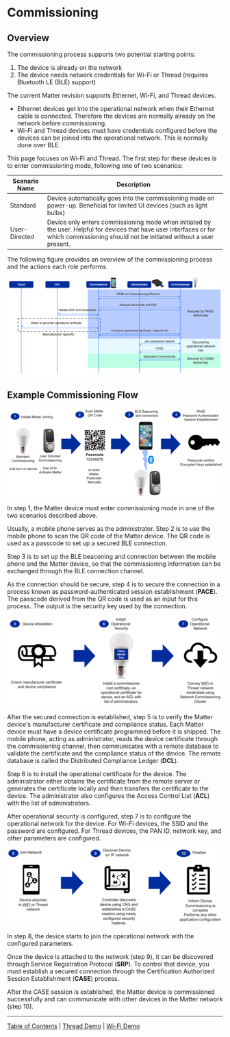 # Commissioning

## Overview

The commissioning process supports two potential starting points:

1. The device is already on the network
2. The device needs network credentials for Wi-Fi or Thread (requires Bluetooth LE (BLE) support)

The current Matter revision supports Ethernet, Wi-Fi, and Thread devices. 

- Ethernet devices get into the operational network when their Ethernet cable is connected. Therefore the devices are normally already on the network before commissioning.
- Wi-Fi and Thread devices must have credentials configured before the devices can be joined into the operational network. This is normally done over BLE. 

This page focuses on Wi-Fi and Thread. The first step for these devices is to enter commissioning mode, following one of two scenarios:  

| Scenario Name | Description |
| ------------------------- | ----------- |
| Standard | Device automatically goes into the commissioning mode on power-up. Beneficial for limited UI devices (such as light bulbs) |
| User-Directed | Device only enters commissioning mode when initiated by the user.  Helpful for devices that have user interfaces or for which commissioning should not be initiated without a user present. |

The following figure provides an overview of the commissioning process and the actions each role performs. 

![Commissioning Overview](./images/CommissioningOverview.png)

## Example Commissioning Flow

![Steps 1-4](./images/CommissioningSteps1-4.png)

In step 1, the Matter device must enter commissioning mode in one of the two scenarios
described above. 

Usually, a mobile phone serves as the administrator. Step 2 is to use the mobile phone to scan the QR code of the Matter device. The QR code is used as a passcode to set up a secured BLE connection.

Step 3 is to set up the BLE beaconing and connection between the mobile phone and the Matter device, so that the commissioning information can be exchanged through the BLE connection channel. 

As the connection should be secure, step 4 is to secure the connection in a process known as password-authenticated session establishment (**PACE**). The passcode derived from the QR code is used as an input for this process. The output is the security key used by the connection.

![Steps 5-7](./images/CommissioningSteps5-7.png)

After the secured connection is established, step 5 is to verify the Matter device's manufacturer certificate and compliance status. Each Matter device must have a device certificate programmed before it is shipped. The mobile phone, acting as administrator, reads the device certificate through the commissioning channel, then communicates with a remote database to validate the certificate and the compliance status of the device. The remote database is called the Distributed Compliance Ledger (**DCL**).

Step 6 is to install the operational certificate for the device. The administrator either obtains the certificate from the remote server or generates the certificate locally and then transfers the certificate to the device. The administrator also configures the Access Control List (**ACL**) with the list of administrators.

After operational security is configured, step 7 is to configure the operational network for the device. For Wi-Fi devices, the SSID and the password are configured. For Thread devices, the PAN ID, network key, and other parameters are configured. 

![Steps 8-10](./images/CommissioningSteps8-10.png)

In step 8, the device starts to join the operational network with the configured parameters. 

Once the device is attached to the network (step 9), it can be discovered through Service Registration Protocol (**SRP**). To control that device, you must establish a secured connection through the Certification Authorized Session Establishment (**CASE**) process. 

After the CASE session is established, the Matter device is commissioned successfully and can communicate with other devices in the Matter network (step 10).

----
[Table of Contents](../README.md) | [Thread Demo](../thread/DEMO_OVERVIEW.md) | [Wi-Fi Demo](../wifi/DEMO_OVERVIEW.md)